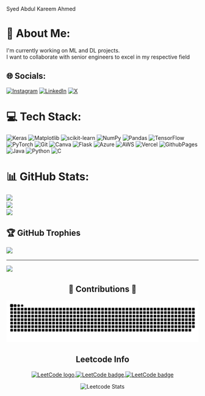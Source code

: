 Syed Abdul Kareem Ahmed

# 💫 About Me:
I'm currently working on ML and DL projects.<br>I want to collaborate with senior engineers to excel in my respective field

## 🌐 Socials:
[![Instagram](https://img.shields.io/badge/Instagram-%23E4405F.svg?logo=Instagram&logoColor=white)](https://instagram.com/https://instagram.com/ft.kareeem) [![LinkedIn](https://img.shields.io/badge/LinkedIn-%230077B5.svg?logo=linkedin&logoColor=white)](https://linkedin.com/in/https://linkedin.com/92kareem) [![X](https://img.shields.io/badge/X-black.svg?logo=X&logoColor=white)](https://x.com/https://x.com/92kareeem) 

# 💻 Tech Stack:
![Keras](https://img.shields.io/badge/Keras-%23D00000.svg?style=for-the-badge&logo=Keras&logoColor=white) ![Matplotlib](https://img.shields.io/badge/Matplotlib-%23ffffff.svg?style=for-the-badge&logo=Matplotlib&logoColor=black) ![scikit-learn](https://img.shields.io/badge/scikit--learn-%23F7931E.svg?style=for-the-badge&logo=scikit-learn&logoColor=white) ![NumPy](https://img.shields.io/badge/numpy-%23013243.svg?style=for-the-badge&logo=numpy&logoColor=white) ![Pandas](https://img.shields.io/badge/pandas-%23150458.svg?style=for-the-badge&logo=pandas&logoColor=white) ![TensorFlow](https://img.shields.io/badge/TensorFlow-%23FF6F00.svg?style=for-the-badge&logo=TensorFlow&logoColor=white) ![PyTorch](https://img.shields.io/badge/PyTorch-%23EE4C2C.svg?style=for-the-badge&logo=PyTorch&logoColor=white) ![Git](https://img.shields.io/badge/git-%23F05033.svg?style=for-the-badge&logo=git&logoColor=white) ![Canva](https://img.shields.io/badge/Canva-%2300C4CC.svg?style=for-the-badge&logo=Canva&logoColor=white) ![Flask](https://img.shields.io/badge/flask-%23000.svg?style=for-the-badge&logo=flask&logoColor=white) ![Azure](https://img.shields.io/badge/azure-%230072C6.svg?style=for-the-badge&logo=microsoftazure&logoColor=white) ![AWS](https://img.shields.io/badge/AWS-%23FF9900.svg?style=for-the-badge&logo=amazon-aws&logoColor=white) ![Vercel](https://img.shields.io/badge/vercel-%23000000.svg?style=for-the-badge&logo=vercel&logoColor=white) ![GithubPages](https://img.shields.io/badge/github%20pages-121013?style=for-the-badge&logo=github&logoColor=white) ![Java](https://img.shields.io/badge/java-%23ED8B00.svg?style=for-the-badge&logo=openjdk&logoColor=white) ![Python](https://img.shields.io/badge/python-3670A0?style=for-the-badge&logo=python&logoColor=ffdd54) ![C](https://img.shields.io/badge/c-%2300599C.svg?style=for-the-badge&logo=c&logoColor=white)
# 📊 GitHub Stats:
![](https://github-readme-stats.vercel.app/api?username=92kareeem&theme=tokyonight&hide_border=false&include_all_commits=true&count_private=true)<br/>
![](https://github-readme-streak-stats.herokuapp.com/?user=92kareeem&theme=tokyonight&hide_border=false)<br/>
![](https://github-readme-stats.vercel.app/api/top-langs/?username=92kareeem&theme=tokyonight&hide_border=false&include_all_commits=true&count_private=true&layout=compact)

## 🏆 GitHub Trophies
![](https://github-profile-trophy.vercel.app/?username=92kareeem&theme=tokyonight&no-frame=false&no-bg=false&margin-w=4)

---
[![](https://visitcount.itsvg.in/api?id=92kareeem&icon=2&color=6)](https://visitcount.itsvg.in)

<!-- Proudly created with GPRM ( https://gprm.itsvg.in ) -->


<div align="center"> 
  
 <h2>🐍 Contributions 🐍</h2>
  <img alt="snake eating my contributions" src="https://raw.githubusercontent.com/salesp07/salesp07/output/github-contribution-grid-snake.svg" />
</div> 

<h2 align="center">Leetcode Info</h2>  
<p align="center">
  <a href="https://leetcode.com/92kareeem/" target="_blank">
    <img align="center" src="https://assets.leetcode.com/static_assets/marketing/2024-50-lg.png" alt="LeetCode logo" height="100" width="100" />
  </a>
  <a href="https://leetcode.com/92kareeem/" target="_blank">
    <img align="center" src="https://leetcode.com/static/images/badges/dcc-2024-9.png" alt="LeetCode badge" height="100" width="100" />
  </a>
  <a href="https://leetcode.com/92kareeem/" target="_blank">
    <img align="center" src="https://leetcode.com/static/images/badges/dcc-2024-8.png" alt="LeetCode badge" height="100" width="100" />
  </a>
</p>

<p align="center">
  <img align="top" flex-grow="1" src="https://leetcard.jacoblin.cool/92kareeem?theme=dark&font=Nunito&ext=heatmap" alt="Leetcode Stats" />  
</p>

